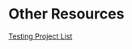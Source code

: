 # Other Resources

[Testing Project List](https://docs.google.com/spreadsheets/d/1V2SI43IB1drwqNA9YoSAxvmM10optnzVloJobg5GqSc/edit#gid=0)


